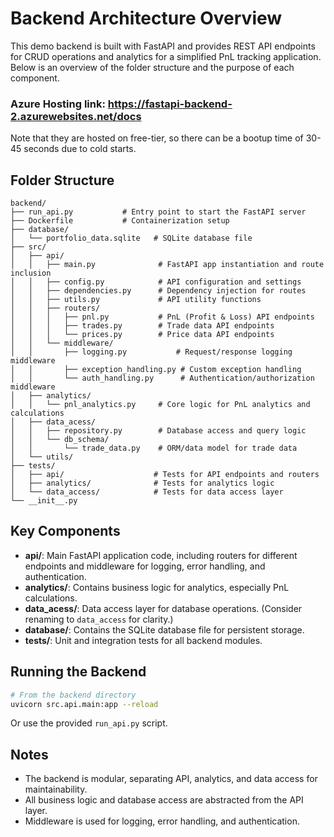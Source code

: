 # Backend Architecture Overview

This demo backend is built with FastAPI and provides REST API endpoints for CRUD operations and analytics for a simplified PnL tracking application. Below is an overview of the folder structure and the purpose of each component.

### Azure Hosting link:  https://fastapi-backend-2.azurewebsites.net/docs
Note that they are hosted on free-tier, so there can be a bootup time of 30-45 seconds due to cold starts.

## Folder Structure

```
backend/
├── run_api.py           # Entry point to start the FastAPI server
├── Dockerfile           # Containerization setup
├── database/
│   └── portfolio_data.sqlite   # SQLite database file
├── src/
│   ├── api/
│   │   ├── main.py              # FastAPI app instantiation and route inclusion
│   │   ├── config.py            # API configuration and settings
│   │   ├── dependencies.py      # Dependency injection for routes
│   │   ├── utils.py             # API utility functions
│   │   ├── routers/
│   │   │   ├── pnl.py           # PnL (Profit & Loss) API endpoints
│   │   │   ├── trades.py        # Trade data API endpoints
│   │   │   └── prices.py        # Price data API endpoints
│   │   └── middleware/
│   │       ├── logging.py           # Request/response logging middleware
│   │       ├── exception_handling.py # Custom exception handling
│   │       └── auth_handling.py      # Authentication/authorization middleware
│   ├── analytics/
│   │   └── pnl_analytics.py     # Core logic for PnL analytics and calculations
│   ├── data_acess/
│   │   ├── repository.py        # Database access and query logic
│   │   └── db_schema/
│   │       └── trade_data.py    # ORM/data model for trade data
│   └── utils/
├── tests/
│   ├── api/                    # Tests for API endpoints and routers
│   ├── analytics/              # Tests for analytics logic
│   └── data_access/            # Tests for data access layer
└── __init__.py
```

## Key Components

- **api/**: Main FastAPI application code, including routers for different endpoints and middleware for logging, error handling, and authentication.
- **analytics/**: Contains business logic for analytics, especially PnL calculations.
- **data_acess/**: Data access layer for database operations. (Consider renaming to `data_access` for clarity.)
- **database/**: Contains the SQLite database file for persistent storage.
- **tests/**: Unit and integration tests for all backend modules.

## Running the Backend

```bash
# From the backend directory
uvicorn src.api.main:app --reload
```

Or use the provided `run_api.py` script.

## Notes
- The backend is modular, separating API, analytics, and data access for maintainability.
- All business logic and database access are abstracted from the API layer.
- Middleware is used for logging, error handling, and authentication. 